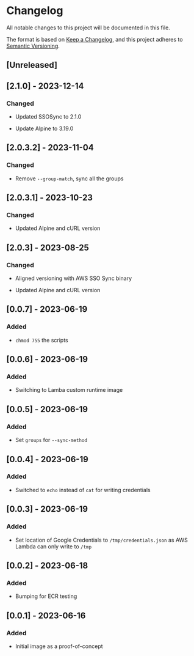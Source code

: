 <!-- markdownlint-disable MD024 -->
# Changelog

All notable changes to this project will be documented in this file.

The format is based on [Keep a Changelog](https://keepachangelog.com/en/1.0.0/),
and this project adheres to [Semantic Versioning](https://semver.org/spec/v2.0.0.html).

## [Unreleased]

## [2.1.0] - 2023-12-14

### Changed

- Updated SSOSync to 2.1.0

- Update Alpine to 3.19.0

## [2.0.3.2] - 2023-11-04

### Changed

- Remove `--group-match`, sync all the groups

## [2.0.3.1] - 2023-10-23

### Changed

- Updated Alpine and cURL version

## [2.0.3] - 2023-08-25

### Changed

- Aligned versioning with AWS SSO Sync binary

- Updated Alpine and cURL version

## [0.0.7] - 2023-06-19

### Added

- `chmod 755` the scripts

## [0.0.6] - 2023-06-19

### Added

- Switching to Lamba custom runtime image

## [0.0.5] - 2023-06-19

### Added

- Set `groups` for `--sync-method`

## [0.0.4] - 2023-06-19

### Added

- Switched to `echo` instead of `cat` for writing credentials

## [0.0.3] - 2023-06-19

### Added

- Set location of Google Credentials to `/tmp/credentials.json` as AWS Lambda can only write to `/tmp`

## [0.0.2] - 2023-06-18

### Added

- Bumping for ECR testing

## [0.0.1] - 2023-06-16

### Added

- Initial image as a proof-of-concept

